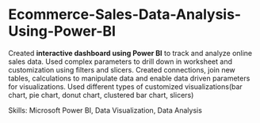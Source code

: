 # Ecommerce-Sales-Data-Analysis-Using-Power-BI

Created **interactive dashboard using Power BI** to track and analyze online sales data. Used complex parameters to drill down in worksheet and customization using filters and slicers. Created connections, join new tables, calculations to manipulate data and enable data driven parameters for visualizations. Used different types of customized visualizations(bar chart, pie chart, donut chart, clustered bar chart, slicers)

Skills: Microsoft Power BI, Data Visualization, Data Analysis
